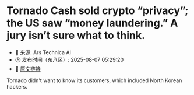 # Tornado Cash sold crypto “privacy”; the US saw “money laundering.” A jury isn’t sure what to think.
- 📅 来源: Ars Technica AI
- 🕒 发布时间（东八区）: 2025-08-07 05:29:20
- 🔗 [原文链接](https://arstechnica.com/tech-policy/2025/08/tornado-cash-sold-crypto-privacy-the-us-saw-money-laundering-a-jury-isnt-sure-what-to-think/)

Tornado didn't want to know its customers, which included North Korean hackers.